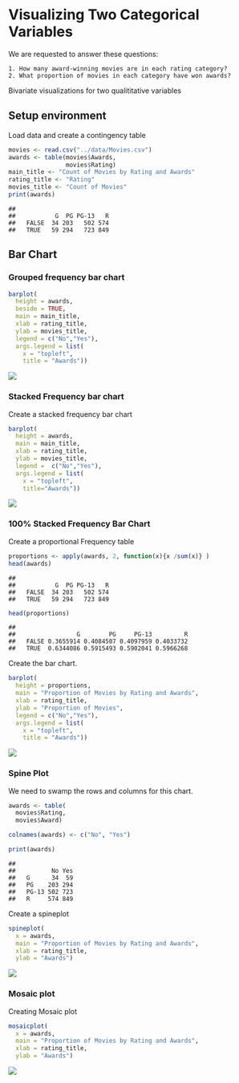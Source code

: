 Visualizing Two Categorical Variables
================

We are requested to answer these questions:

    1. How many award-winning movies are in each rating category?
    2. What proportion of movies in each category have won awards?

Bivariate visualizations for two qualititative variables

Setup environment
-----------------

Load data and create a contingency table

``` r
movies <- read.csv("../data/Movies.csv")
awards <- table(movies$Awards,
                movies$Rating)
main_title <- "Count of Movies by Rating and Awards"
rating_title <- "Rating"
movies_title <- "Count of Movies"
print(awards)
```

    ##        
    ##           G  PG PG-13   R
    ##   FALSE  34 203   502 574
    ##   TRUE   59 294   723 849

Bar Chart
---------

### Grouped frequency bar chart

``` r
barplot(
  height = awards,
  beside = TRUE,
  main = main_title,
  xlab = rating_title,
  ylab = movies_title,
  legend = c("No","Yes"),
  args.legend = list(
    x = "topleft",
    title = "Awards"))
```

![](02-Base_files/figure-markdown_github/unnamed-chunk-2-1.png)

### Stacked Frequency bar chart

Create a stacked frequency bar chart

``` r
barplot(
  height = awards,
  main = main_title,
  xlab = rating_title,
  ylab = movies_title,
  legend =  c("No","Yes"),
  args.legend = list(
    x = "topleft",
    title="Awards"))
```

![](02-Base_files/figure-markdown_github/unnamed-chunk-3-1.png)

### 100% Stacked Frequency Bar Chart

Create a proportional Frequency table

``` r
proportions <- apply(awards, 2, function(x){x /sum(x)} )
head(awards)
```

    ##        
    ##           G  PG PG-13   R
    ##   FALSE  34 203   502 574
    ##   TRUE   59 294   723 849

``` r
head(proportions)
```

    ##        
    ##                 G        PG     PG-13         R
    ##   FALSE 0.3655914 0.4084507 0.4097959 0.4033732
    ##   TRUE  0.6344086 0.5915493 0.5902041 0.5966268

Create the bar chart.

``` r
barplot(
  height = proportions,
  main = "Proportion of Movies by Rating and Awards",
  xlab = rating_title,
  ylab = "Proportion of Movies",
  legend = c("No","Yes"),
  args.legend = list(
    x = "topleft",
    title = "Awards"))
```

![](02-Base_files/figure-markdown_github/unnamed-chunk-6-1.png)

### Spine Plot

We need to swamp the rows and columns for this chart.

``` r
awards <- table(
  movies$Rating,
  movies$Award)

colnames(awards) <- c("No", "Yes")

print(awards)
```

    ##        
    ##          No Yes
    ##   G      34  59
    ##   PG    203 294
    ##   PG-13 502 723
    ##   R     574 849

Create a spineplot

``` r
spineplot(
  x = awards,
  main = "Proportion of Movies by Rating and Awards",
  xlab = rating_title,
  ylab = "Awards")
```

![](02-Base_files/figure-markdown_github/unnamed-chunk-8-1.png)

### Mosaic plot

Creating Mosaic plot

``` r
mosaicplot(
  x = awards,
  main = "Proportion of Movies by Rating and Awards",
  xlab = rating_title,
  ylab = "Awards")
```

![](02-Base_files/figure-markdown_github/unnamed-chunk-9-1.png)
